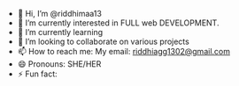 - 👋 Hi, I’m @riddhimaa13
- 👀 I’m currently interested in FULL web DEVELOPMENT.
- 🌱 I’m currently learning 
- 💞️ I’m looking to collaborate on various projects
- 📫 How to reach me: My email: riddhiagg1302@gmail.com
- 😄 Pronouns: SHE/HER
- ⚡ Fun fact: 

<!---
riddhimaa13/riddhimaa13 is a ✨ unique ✨ repository because its `README.md` (this file) appears on your GitHub profile.
You can click the Preview link to take a look at your changes.
--->
